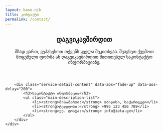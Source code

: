 ```yaml
---
layout: base.njk
title: კონტაქტი
permalink: /contact/
---
```


<section class="service-detail-section">
    <div class="container">
        <header class="service-detail-header" data-aos="fade-up">
            <h1>დაგვიკავშირდით</h1>
            <div class="service-general-description">
                <p>მზად ვართ, ვუპასუხოთ თქვენს ყველა შეკითხვას. შეავსეთ ქვემოთ მოცემული ფორმა ან დაგვიკავშირდით მითითებულ საკონტაქტო ინფორმაციაზე.</p>
            </div>
        </header>

        <div class="service-detail-content" data-aos="fade-up" data-aos-delay="200">
            <h3>საკონტაქტო ინფორმაცია</h3>
            <ul class="main-description-list">
                <li><strong>მისამართი:</strong> თბილისი, საქართველო</li>
                <li><strong>ტელეფონი:</strong> +995 123 456 789</li>
                <li><strong>ელ. ფოსტა:</strong> info@iota.ge</li>
            </ul>
        </div>
    </div>
</section>